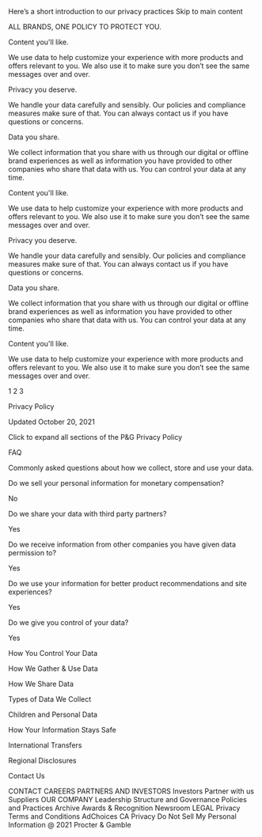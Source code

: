 Here’s a short introduction to our privacy practices
Skip to main content

ALL BRANDS, ONE POLICY TO PROTECT YOU.

Content you'll like.

We use data to help customize your experience with more products and offers relevant to you. We also use it to make sure you don’t see the same messages over and over.

Privacy you deserve.

We handle your data carefully and sensibly. Our policies and compliance measures make sure of that. You can always contact us if you have questions or concerns.

Data you share.

We collect information that you share with us through our digital or offline brand experiences as well as information you have provided to other companies who share that data with us. You can control your data at any time.

Content you'll like.

We use data to help customize your experience with more products and offers relevant to you. We also use it to make sure you don’t see the same messages over and over.

Privacy you deserve.

We handle your data carefully and sensibly. Our policies and compliance measures make sure of that. You can always contact us if you have questions or concerns.

Data you share.

We collect information that you share with us through our digital or offline brand experiences as well as information you have provided to other companies who share that data with us. You can control your data at any time.

Content you'll like.

We use data to help customize your experience with more products and offers relevant to you. We also use it to make sure you don’t see the same messages over and over.

1
2
3

Privacy Policy

Updated October 20, 2021

Click to expand all sections of the P&G Privacy Policy

FAQ

Commonly asked questions about how we collect, store and use your data.

Do we sell your personal information for monetary compensation?

No

Do we share your data with third party partners?

Yes

Do we receive information from other companies you have given data permission to?

Yes

Do we use your information for better product recommendations and site experiences?

Yes

Do we give you control of your data?

Yes

How You Control Your Data

How We Gather & Use Data

How We Share Data

Types of Data We Collect

Children and Personal Data

How Your Information Stays Safe

International Transfers

Regional Disclosures

Contact Us

CONTACT
CAREERS
PARTNERS AND INVESTORS
Investors
Partner with us
Suppliers
OUR COMPANY
Leadership
Structure and Governance
Policies and Practices
Archive
Awards & Recognition
Newsroom
LEGAL
Privacy
Terms and Conditions
AdChoices
CA Privacy
Do Not Sell My Personal Information
@ 2021 Procter & Gamble